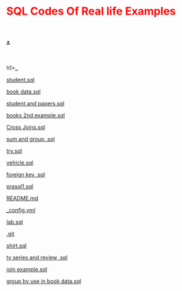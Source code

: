 <h1><p style="color:red">SQL Codes Of Real life Examples</p></h1>
<h1><a href="https://babayaga9823.github.io">.</a> </h1><br>


h1><a href="https://www.quora.com/profile/Khitish-Panigrahi">..</a></h1> <br>


<a href="https://github.com/babayaga9823/leetcode-solved-codes/blob/master/student.sql">student.sql</a> <br>


<a href="https://github.com/babayaga9823/leetcode-solved-codes/blob/master/book%20data.sql">book data.sql</a> <br>


<a href="https://github.com/babayaga9823/leetcode-solved-codes/blob/master/student%20and%20papers.sql">student and papers.sql</a> <br>


<a href="https://github.com/babayaga9823/leetcode-solved-codes/blob/master/books%202nd%20example.sql">books 2nd example.sql</a> <br>


<a href="https://github.com/babayaga9823/leetcode-solved-codes/blob/master/Cross%20Joins.sql">Cross Joins.sql</a> <br>


<a href="https://github.com/babayaga9823/leetcode-solved-codes/blob/master/sum%20and%20group%20.sql">sum and group .sql</a> <br>


<a href="https://github.com/babayaga9823/leetcode-solved-codes/blob/master/try.sql">try.sql</a> <br>


<a href="https://github.com/babayaga9823/leetcode-solved-codes/blob/master/vehicle.sql">vehicle.sql</a> <br>


<a href="https://github.com/babayaga9823/leetcode-solved-codes/blob/master/foreign%20key%20.sql">foreign key .sql</a> <br>


<a href="https://github.com/babayaga9823/leetcode-solved-codes/blob/master/prasql1.sql">prasql1.sql</a> <br>


<a href="https://github.com/babayaga9823/leetcode-solved-codes/blob/master/README.md">README.md</a> <br>


<a href="https://github.com/babayaga9823/leetcode-solved-codes/blob/master/_config.yml">_config.yml</a> <br>


<a href="https://github.com/babayaga9823/leetcode-solved-codes/blob/master/lab.sql">lab.sql</a> <br>


<a href="https://github.com/babayaga9823/leetcode-solved-codes/blob/master/.git">.git</a> <br>


<a href="https://github.com/babayaga9823/leetcode-solved-codes/blob/master/shirt.sql">shirt.sql</a> <br>


<a href="https://github.com/babayaga9823/leetcode-solved-codes/blob/master/tv%20series%20and%20review%20.sql">tv series and review .sql</a> <br>


<a href="https://github.com/babayaga9823/leetcode-solved-codes/blob/master/join%20example.sql">join example.sql</a> <br>


<a href="https://github.com/babayaga9823/leetcode-solved-codes/blob/master/group%20by%20use%20in%20book%20data.sql">group by use in book data.sql</a> <br>


